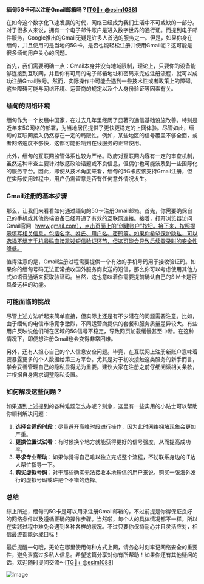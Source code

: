 **緬甸5G卡可以注册Gmail邮箱吗？[[TG💪+ @esim1088](https://t.me/s/esim1088)]**

在如今这个数字化飞速发展的时代，网络已经成为我们生活中不可或缺的一部分。对于很多人来说，拥有一个电子邮件账户是进入数字世界的通行证。而提到电子邮件服务，Google推出的Gmail无疑是许多人首选的服务之一。但是，如果你身在缅甸，并且使用的是当地的5G卡，是否也能轻松注册并使用Gmail呢？这可能是很多缅甸用户关心的问题。

首先，我们需要明确一点：Gmail本身并没有地域限制，理论上，只要你的设备能够连接到互联网，并且你有可用的电子邮箱地址和密码来完成注册流程，就可以成功注册Gmail账号。然而，实际操作中可能会遇到一些技术性或者政策上的障碍。这些障碍可能与网络环境、运营商的规定以及个人身份验证等因素有关。

### 缅甸的网络环境

缅甸作为一个发展中国家，在过去几年里经历了显著的通信基础设施改善。特别是近年来5G网络的部署，为当地居民提供了更快更稳定的上网体验。尽管如此，缅甸的互联网接入仍然存在一定的局限性。例如，某些地区的信号覆盖不够全面，或者网络速度不够快，这都可能影响到在线服务的正常使用。

此外，缅甸的互联网监管体系也较为严格。政府对互联网内容有一定的审查机制，虽然这种审查主要针对敏感政治话题或不良信息，但偶尔也可能波及到一些国际化的服务平台。因此，即使从技术角度来看，缅甸的5G卡应该支持Gmail注册，但在实际使用过程中，用户仍需留意是否有任何意外情况发生。

### Gmail注册的基本步骤

那么，让我们来看看如何通过缅甸的5G卡注册Gmail邮箱。首先，你需要确保自己的手机或其他终端设备已经开通了有效的互联网连接。接着，打开浏览器访问Gmail官网（www.gmail.com），点击页面上的“创建账户”按钮。接下来，按照提示填写相关信息，包括名字、姓氏、用户名、密码等。如果你希望保护隐私，可以选择不绑定手机号码直接跳过短信验证环节，但这可能会导致后续登录时的安全性降低。

值得注意的是，Gmail注册过程需要提供一个有效的手机号码用于接收验证码。如果你的缅甸号码无法正常接收国外服务商发送的短信，那么你可以考虑使用其他方式如语音通话来获取验证码。当然，这也意味着你需要提前确认自己的SIM卡是否具备这样的功能。

### 可能面临的挑战

尽管上述方法听起来简单直接，但实际上还是有不少潜在的问题需要注意。比如，由于缅甸的电信市场竞争激烈，不同运营商提供的套餐和服务质量差异较大。有些用户反映说他们所在区域的5G信号不稳定，导致网页加载缓慢甚至中断。在这种情况下，即便想注册Gmail也会变得非常困难。

另外，还有人担心自己的个人信息安全问题。毕竟，在互联网上注册新账户意味着要暴露更多的个人数据给第三方平台。尤其是对于初次接触这类服务的新手而言，学会妥善管理自己的隐私显得尤为重要。建议大家在注册之前仔细阅读相关条款，并根据自身需求调整隐私设置。

### 如何解决这些问题？

如果遇到上述提到的各种难题怎么办呢？别急，这里有一些实用的小贴士可以帮助你顺利解决问题：

1. **选择合适的时段**：尽量避开高峰时段进行操作，因为此时网络拥堵现象会更加严重。
2. **更换位置试试看**：有时候换个地方就能获得更好的信号强度，从而提高成功率。
3. **寻求专业帮助**：如果你觉得自己难以独立完成整个流程，不妨联系身边的IT达人帮忙指导一下。
4. **购买虚拟号码**：对于那些确实无法接收本地短信的用户来说，购买一张海外发行的虚拟号码或许是个不错的选择。

### 总结

综上所述，缅甸的5G卡是可以用来注册Gmail邮箱的，不过前提是你得保证良好的网络条件以及遵循正确的操作步骤。当然啦，每个人的具体情况都不一样，所以在实践过程中难免会遇到各种各样的状况。不过只要你保持耐心并且灵活应对，相信最终都能达成目标！

最后提醒一句哦，无论在哪里使用何种方式上网，请务必时刻牢记网络安全的重要性，避免泄露过多私人信息。希望这篇分享对你有所帮助！如果你还有其他疑问的话，欢迎随时提问交流～[[TG💪+ @esim1088](https://t.me/s/esim1088)]

![Image](https://i.postimg.cc/4NQfJmqS/Snipaste-2025-05-13-00-14-12.png)